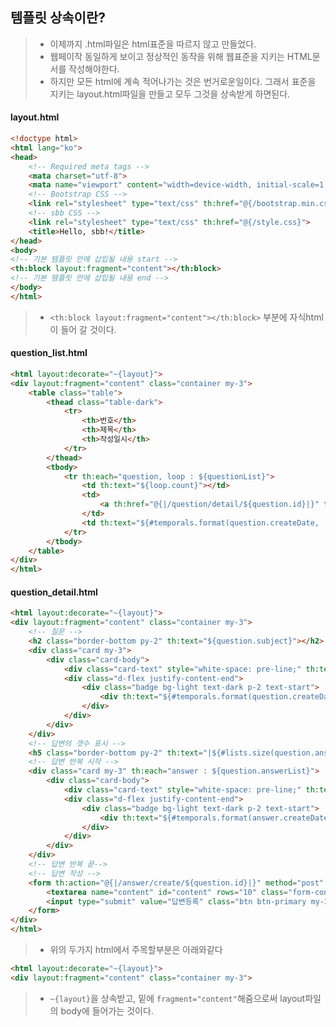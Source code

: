 ## 템플릿 상속이란?
> * 이제까지 .html파일은 html표준을 따르지 않고 만들었다.
> * 웹페이작 동일하게 보이고 정상적인 동작을 위해 웹표준을 지키는 HTML문서를 작성해야한다.
> * 하지만 모든 html에 계속 적어나가는 것은 번거로운일이다. 그래서 표준을 지키는 layout.html파일을 만들고
> 모두 그것을 상속받게 하면된다.

#### layout.html
```html
<!doctype html>
<html lang="ko">
<head>
	<!-- Required meta tags -->
	<mata charset="utf-8">
	<mata name="viewport" content="width=device-width, initial-scale=1, shrink-to-fit=no">
	<!-- Bootstrap CSS -->
	<link rel="stylesheet" type="text/css" th:href="@{/bootstrap.min.css}">
	<!-- sbb CSS -->
	<link rel="stylesheet" type="text/css" th:href="@{/style.css}">
	<title>Hello, sbb!</title>
</head>
<body>
<!-- 기본 템플릿 안에 삽입될 내용 start -->
<th:block layout:fragment="content"></th:block>
<!-- 기본 템플릿 안에 삽입될 내용 end -->
</body>
</html>
```
> * ```<th:block layout:fragment="content"></th:block>``` 부분에 자식html이 들어 갈 것이다.

#### question_list.html
```html
<html layout:decorate="~{layout}">
<div layout:fragment="content" class="container my-3">
    <table class="table">
        <thead class="table-dark">
            <tr>
                <th>번호</th>
                <th>제목</th>
                <th>작성일시</th>
            </tr>
        </thead>
        <tbody>
            <tr th:each="question, loop : ${questionList}">
                <td th:text="${loop.count}"></td>
                <td>
                    <a th:href="@{|/question/detail/${question.id}|}" th:text="${question.subject}"></a>
                </td>
                <td th:text="${#temporals.format(question.createDate, 'yyyy-MM-dd HH:mm')}"></td>
            </tr>
        </tbody>
    </table>
</div>
</html>
```

#### question_detail.html
```html
<html layout:decorate="~{layout}">
<div layout:fragment="content" class="container my-3">
	<!-- 질문 -->
	<h2 class="border-bottom py-2" th:text="${question.subject}"></h2>
	<div class="card my-3">
		<div class="card-body">
			<div class="card-text" style="white-space: pre-line;" th:text="${question.content}"></div>
			<div class="d-flex justify-content-end">
				<div class="badge bg-light text-dark p-2 text-start">
					<div th:text="${#temporals.format(question.createDate, 'yyy-MM-dd HH:mm')}"></div>
				</div>
			</div>
		</div>
	</div>
	<!-- 답변의 갯수 표시 -->
	<h5 class="border-bottom py-2" th:text="|${#lists.size(question.answerList)}개의 답변이 있습니다.|"></h5>
	<!-- 답변 반복 시작 -->
	<div class="card my-3" th:each="answer : ${question.answerList}">
		<div class="card-body">
			<div class="card-text" style="white-space: pre-line;" th:text="${answer.content}"></div>
			<div class="d-flex justify-content-end">
				<div class="badge bg-light text-dark p-2 text-start">
					<div th:text="${#temporals.format(answer.createDate, 'yyy-MM-dd HH:mm')}"></div>
				</div>
			</div>
		</div>
	</div>
	<!-- 답변 반복 끝-->
	<!-- 답변 작성 -->
	<form th:action="@{|/answer/create/${question.id}|}" method="post" class="my-3">
		<textarea name="content" id="content" rows="10" class="form-control"></textarea>
		<input type="submit" value="답변등록" class="btn btn-primary my-2">
	</form>
</div>
</html>
```
> * 위의 두가지 html에서 주목할부분은 아래와같다
```html
<html layout:decorate="~{layout}">
<div layout:fragment="content" class="container my-3">
```
> * ```~{layout}```을 상속받고, 밑에 ```fragment="content"```해줌으로써 layout파일의 body에 들어가는 것이다.
